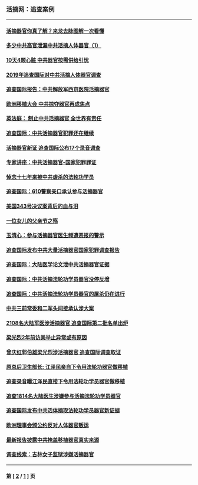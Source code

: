### 活摘网：追查案例
---
#### [活摘器官你真了解？来龙去脉图解一次看懂](../../pages/nf5880/n13013820.md?02060430) 
#### [多少中共高官泄漏中共活摘人体器官（1）](../../pages/nf5880/n12671234.md?02060430) 
#### [10天4颗心脏 中共器官按需供给引忧](../../pages/nf5880/n12326366.md?02060430) 
#### [2019年追查国际对中共活摘人体器官调查](../../pages/nf5880/n11917733.md?02060430) 
#### [追查国际报告：中共解放军西京医院活摘器官](../../pages/nf5880/n11838359.md?02060430) 
#### [欧洲移植大会 中共掠夺器官再成焦点](../../pages/nf5880/n11538883.md?02060430) 
#### [英法庭： 制止中共活摘器官 全世界有责任](../../pages/nf5880/n11330691.md?02060430) 
#### [追查国际：中共活摘器官犯罪还在继续](../../pages/nf5880/n11218301.md?02060430) 
#### [活摘器官新证 追查国际公布17个录音调查](../../pages/nf5880/n10897744.md?02060430) 
#### [专家讲座：中共活摘器官-国家犯罪罪证](../../pages/nf5880/n8828153.md?02060430) 
#### [悼念十七年来被中共虐杀的法轮功学员](../../pages/nf5880/n8124823.md?02060430) 
#### [追查国际：610警察亲口承认参与活摘器官](../../pages/nf5880/n8109067.md?02060430) 
#### [美国343号决议案背后的血与泪](../../pages/nf5880/n8020684.md?02060430) 
#### [一位女儿的父亲节之殇](../../pages/nf5880/n8014122.md?02060430) 
#### [玉清心：参与活摘器官医生频遭恶报的警示](../../pages/nf5880/n4637546.md?02060430) 
#### [追查国际发布中共大量活摘器官国家犯罪调查报告](../../pages/nf5880/n4613428.md?02060430) 
#### [追查国际：大陆医学论文泄中共活摘器官证据](../../pages/nf5880/n4608794.md?02060430) 
#### [追查国际：中共活摘法轮功学员器官没停反增](../../pages/nf5880/n4584075.md?02060430) 
#### [追查国际：中共活摘法轮功学员器官的屠杀仍在进行](../../pages/nf5880/n4299154.md?02060430) 
#### [中共三前常委和二军头间接承认涉大案](../../pages/nf5880/n4286244.md?02060430) 
#### [2108名大陆军医涉活摘器官 追查国际第二批名单出炉](../../pages/nf5880/n4284769.md?02060430) 
#### [梁光烈2年前访美举止异常或有原因](../../pages/nf5880/n4279686.md?02060430) 
#### [曾庆红郭伯雄梁光烈涉活摘器官 追查国际调查取证](../../pages/nf5880/n4278462.md?02060430) 
#### [原总后卫生部长: 江泽民亲自下令用法轮功器官做移植](../../pages/nf5880/n4263864.md?02060430) 
#### [追查录音曝江泽民直接下令用法轮功学员器官做移植](../../pages/nf5880/n4261268.md?02060430) 
#### [追查1814名大陆医生涉嫌参与活摘法轮功学员器官](../../pages/nf5880/n4259055.md?02060430) 
#### [追查国际发布中共活体摘取法轮功学员器官新证据](../../pages/nf5880/n4258255.md?02060430) 
#### [欧洲理事会颁公约反对人体器官贩运](../../pages/nf5880/n4206955.md?02060430) 
#### [最新报告披露中共掩盖移植器官真实来源](../../pages/nf5880/n4140084.md?02060430) 
#### [调查线索：吉林女子监狱涉嫌活摘器官](../../pages/nf5880/n4044366.md?02060430) 

---
#### 第 [ [2](./2.md?02060430) / [1](./1.md?02060430) ] 页
